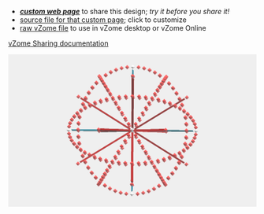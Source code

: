 
 - [***custom web page***][post] to share this design; *try it before you share it!*
 - [source file for that custom page][source]; click to customize
 - [raw vZome file][raw] to use in vZome desktop or vZome Online

[vZome Sharing documentation](https://vzome.github.io/vzome/sharing.html#how-it-works)

![Image](<30-gon-field-6-rings-6-axis.png>)


[post]: <https://John-Kostick.github.io/vzome-sharing/2022/02/21/30-gon-field-6-rings-6-axis-07-56-20.html>
[source]: <https://github.com/John-Kostick/vzome-sharing/edit/main/_posts/2022-02-21-30-gon-field-6-rings-6-axis-07-56-20.md>
[raw]: <https://raw.githubusercontent.com/John-Kostick/vzome-sharing/main/2022/02/21/07-56-20-30-gon-field-6-rings-6-axis/30-gon-field-6-rings-6-axis.vZome>